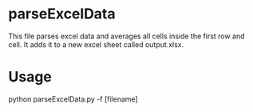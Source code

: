 # parseExcelData

This file parses excel data and averages all cells inside the first row and cell. It adds it to a new excel sheet called output.xlsx.

# Usage

python parseExcelData.py -f [filename]